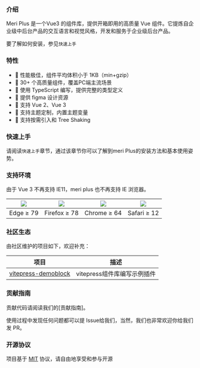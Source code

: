 ### 介绍

Meri Plus 是一个Vue3 的组件库，提供开箱即用的高质量 Vue 组件。它提炼自企业级中后台产品的交互语言和视觉风格，开发和服务于企业级后台产品。

要了解如何安装，参见`快速上手`

### 特性

- 🚀 性能极佳，组件平均体积小于 1KB（min+gzip）
- 🚀 30+ 个高质量组件，覆盖PC端主流场景
- 💪 使用 TypeScript 编写，提供完整的类型定义
- 📖 提供 figma 设计资源
- 🍭 支持 Vue 2、Vue 3 
- 🍭 支持主题定制，内置主题变量
- 🍭 支持按需引入和 Tree Shaking
### 快速上手
请阅读`快速上手`章节，通过该章节你可以了解到meri Plus的安装方法和基本使用姿势。

### 支持环境

由于 Vue 3 不再支持 IE11，meri plus 也不再支持 IE 浏览器。

<table>
    <thead>
        <tr>
            <th>
                <img
                    src="https://cdn.jsdelivr.net/npm/@browser-logos/edge/edge_32x32.png"/>
            </th>
            <th>
                <img
                    src="https://cdn.jsdelivr.net/npm/@browser-logos/firefox/firefox_32x32.png"/>
            </th>
            <th>
                <img
                    src="https://cdn.jsdelivr.net/npm/@browser-logos/chrome/chrome_32x32.png"/>
            </th>
            <th>
                <img
                    src="https://cdn.jsdelivr.net/npm/@browser-logos/safari/safari_32x32.png"/>
            </th>
        </tr>
    </thead>
    <tbody>
        <tr>
            <td>Edge ≥ 79</td>
            <td>Firefox ≥ 78 </td>
            <td>Chrome ≥ 64 </td>
            <td>Safari ≥ 12</td>
        </tr>
    </tbody>
</table>

### 社区生态
由社区维护的项目如下，欢迎补充：
<table>
    <thead>
        <tr>
            <th>
                项目
            </th>
            <th>
                描述
            </th>
        </tr>
    </thead>
    <tbody>
        <tr>
            <td><a href="">vitepress-demoblock</a></td>
            <td>vitepress组件库编写示例插件 </td>
        </tr>
    </tbody>
</table>

### 贡献指南
贡献代码请阅读我们的[贡献指南]。

使用过程中发现任何问题都可以提 Issue给我们，当然，我们也非常欢迎你给我们发 PR。

### 开源协议
项目基于 [MIT](https://opensource.org/licenses/MIT) 协议，请自由地享受和参与开源
